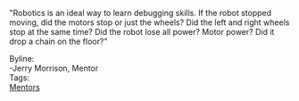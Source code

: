   <div class="content">
    <div class="field field-name-body field-type-text-with-summary field-label-hidden"><div class="field-items"><div class="field-item even"><p>"Robotics is an ideal way to learn debugging skills. If the robot stopped moving, did the motors stop or just the wheels? Did the left and right wheels stop at the same time? Did the robot lose all power? Motor power? Did it drop a chain on the floor?"</p>
</div></div></div><div class="field field-name-field-byline field-type-text field-label-above"><div class="field-label">Byline:&nbsp;</div><div class="field-items"><div class="field-item even">-Jerry Morrison, Mentor</div></div></div><div class="field field-name-field-tags field-type-taxonomy-term-reference field-label-above"><div class="field-label">Tags:&nbsp;</div><div class="field-items"><div class="field-item even"><a href="../tags/mentors.html">Mentors</a></div></div></div>  </div>

  
  
</div>
  </div>
</div>
  </div>
    </div>